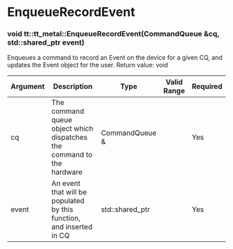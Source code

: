 # EnqueueRecordEvent

### void tt::tt_metal::EnqueueRecordEvent(CommandQueue &cq, std::shared_ptr<Event> event)

Enqueues a command to record an Event on the device for a given CQ, and updates the Event object for the user. Return value: void 

| Argument      | Description                                                           | Type                   | Valid Range      | Required       |
|---------------|-----------------------------------------------------------------------|------------------------|------------------|----------------|
| cq            | The command queue object which dispatches the command to the hardware | CommandQueue &         |                  | Yes            |
| event         | An event that will be populated by this function, and inserted in CQ  | std::shared_ptr<Event> |                  | Yes            |
